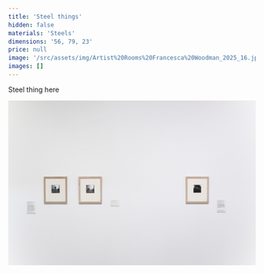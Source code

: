 ```yaml
---
title: 'Steel things'
hidden: false
materials: 'Steels'
dimensions: '56, 79, 23'
price: null
image: '/src/assets/img/Artist%20Rooms%20Francesca%20Woodman_2025_16.jpeg'
images: []
---
```

Steel thing here

![](/src/assets/img/Artist%20Rooms%20Francesca%20Woodman_2025_08.jpeg)
